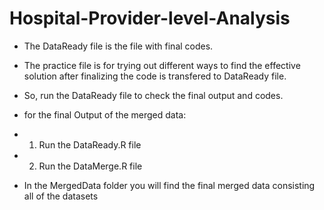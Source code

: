 # Hospital-Provider-level-Analysis
* The DataReady file is the file with final codes. 
* The practice file is for trying out different ways to find the effective solution after finalizing the code is transfered to DataReady file.
* So, run the DataReady file to check the final output and codes.

* for the final Output of the merged data:
* 1. Run the DataReady.R file
* 2. Run the DataMerge.R file
* In the MergedData folder you will find the final merged data consisting all of the datasets
